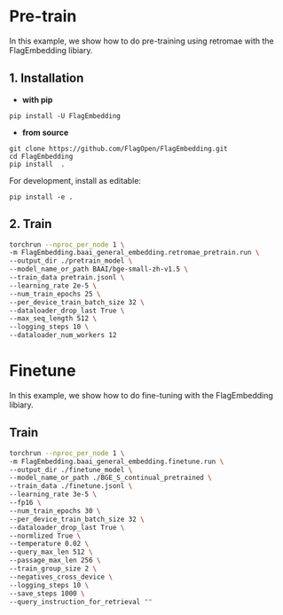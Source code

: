 # Pre-train
In this example, we show how to do pre-training using retromae with the FlagEmbedding libiary.

## 1. Installation
* **with pip**
```
pip install -U FlagEmbedding
```

* **from source**
```
git clone https://github.com/FlagOpen/FlagEmbedding.git
cd FlagEmbedding
pip install  .
```
For development, install as editable:
```
pip install -e .
```

## 2. Train

```bash
torchrun --nproc_per_node 1 \
-m FlagEmbedding.baai_general_embedding.retromae_pretrain.run \
--output_dir ./pretrain_model \
--model_name_or_path BAAI/bge-small-zh-v1.5 \
--train_data pretrain.jsonl \
--learning_rate 2e-5 \
--num_train_epochs 25 \
--per_device_train_batch_size 32 \
--dataloader_drop_last True \
--max_seq_length 512 \
--logging_steps 10 \
--dataloader_num_workers 12
```

# Finetune
In this example, we show how to do fine-tuning with the FlagEmbedding libiary.

## Train
```bash
torchrun --nproc_per_node 1 \
-m FlagEmbedding.baai_general_embedding.finetune.run \
--output_dir ./finetune_model \
--model_name_or_path ./BGE_S_continual_pretrained \
--train_data ./finetune.jsonl \
--learning_rate 3e-5 \
--fp16 \
--num_train_epochs 30 \
--per_device_train_batch_size 32 \
--dataloader_drop_last True \
--normlized True \
--temperature 0.02 \
--query_max_len 512 \
--passage_max_len 256 \
--train_group_size 2 \
--negatives_cross_device \
--logging_steps 10 \
--save_steps 1000 \
--query_instruction_for_retrieval ""
```